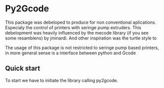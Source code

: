 Py2Gcode
========

This package was debeloped to produce for non conventional aplications. Especialy the control of printers with seringe pump extruders. This debelopment was heavily influenced by the mecode library (if you see some resamblens) by jminardi. And other inspiration was the turtle style to 

The usage of this package is not restricted to seringe pump based printers, in more general sense is a interface between python and Gcode

Quick start
-----------
To start we have to initiate the library calling py2gcode. 


